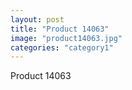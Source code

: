 ```yaml
---
layout: post
title: "Product 14063"
image: "product14063.jpg"
categories: "category1"
---
```

Product 14063
